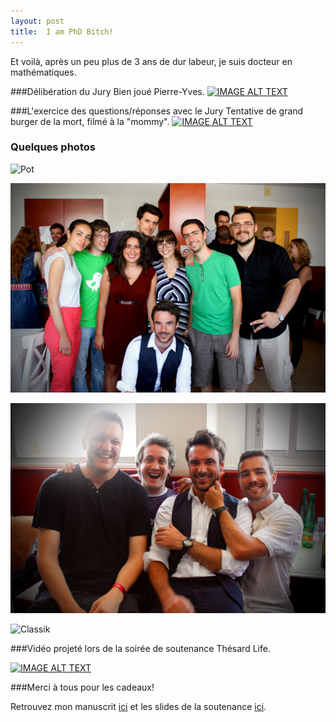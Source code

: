 ```yaml
---
layout: post
title:  I am PhD Bitch!
---
```

Et voilà, après un peu plus de 3 ans de dur labeur, je suis docteur en mathématiques.

###Délibération du Jury
Bien joué Pierre-Yves.
[![IMAGE ALT TEXT](http://i.imgur.com/9S7XuoH.png)](http://www.youtube.com/watch?v=1IC56rnjUNo "Délibération du Jury")

###L'exercice des questions/réponses avec le Jury
Tentative de grand burger de la mort, filmé à la "mommy".
[![IMAGE ALT TEXT](http://i.imgur.com/snUKtOC.png)](http://www.youtube.com/watch?v=n7CY441fM4M "Exercice des questions/réponses")

### Quelques photos

![Pot](/Photos/Soutenance/Pot.jpg "Pendant le pot")

![LuminyGang](/Photos/Soutenance/LuminyGang.jpg "Le gang des Luminiens")

![GrosBatz](/Photos/Soutenance/GrosBatz.jpg "Les gros batz")

![Classik](/Photos/Soutenance/Classik.png "That's a classik")


###Vidéo projeté lors de la soirée de soutenance
Thésard Life.

[![IMAGE ALT TEXT](http://i.imgur.com/EYTvhYp.png)](http://www.youtube.com/watch?v=sMtT-0c5Byg "Vidéo soirée soutenance")

###Merci à tous pour les cadeaux!

Retrouvez mon manuscrit [ici](/Publications/Main.pdf) et les slides de la soutenance [ici](/Presentations/SoutenanceThese.pdf).